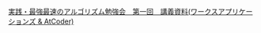 [実践・最強最速のアルゴリズム勉強会　第一回　講義資料(ワークスアプリケーションズ & AtCoder)](https://www.slideshare.net/chokudai/wap-atcoder1)